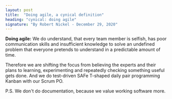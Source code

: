 ```yaml
---
layout: post
title:  "Doing agile, a cynical definition"
heading: "cynical: doing agile"
signature: "By Robert Nickel - December 29, 2020"
---
```


**Doing agile:** We do understand, that every team member is selfish, has poor communication skills and insufficient
knowledge to solve an undefined problem that everyone pretends to understand in a predictable amount of
time.  
  
Therefore we are shifting the focus from believing the experts and their plans to learning, experimenting
and repeatedly checking something useful gets done. And we do test-driven SAFe T-shaped daily pair
programming Kanban with our Scrum PO.  
  
P.S. We don't do documentation, because we value working software more.